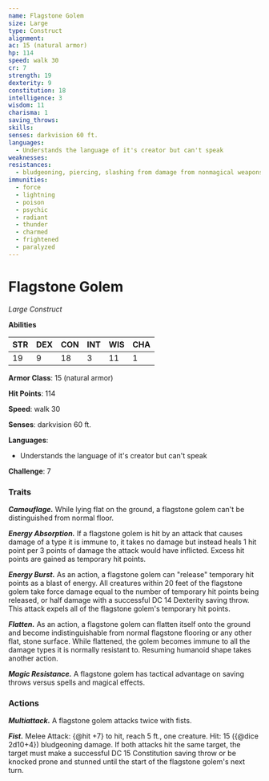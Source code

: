 ```yaml
---
name: Flagstone Golem
size: Large
type: Construct
alignment: 
ac: 15 (natural armor)
hp: 114
speed: walk 30
cr: 7
strength: 19
dexterity: 9
constitution: 18
intelligence: 3
wisdom: 11
charisma: 1
saving_throws:
skills:
senses: darkvision 60 ft.
languages:
  - Understands the language of it's creator but can't speak
weaknesses:
resistances:
  - bludgeoning, piercing, slashing from damage from nonmagical weapons or adamantine
immunities:
  - force
  - lightning
  - poison
  - psychic
  - radiant
  - thunder
  - charmed
  - frightened
  - paralyzed
---
```


# Flagstone Golem

*Large Construct*

**Abilities**

| STR | DEX | CON | INT | WIS | CHA |
| --- | --- | --- | --- | --- | --- |
| 19 | 9 | 18 | 3 | 11 | 1 |

**Armor Class**: 15 (natural armor)

**Hit Points**: 114

**Speed**: walk 30

**Senses**: darkvision 60 ft.

**Languages**:
  - Understands the language of it's creator but can't speak

**Challenge**: 7

### Traits
***Camouflage.*** While lying flat on the ground, a flagstone golem can't be distinguished from normal floor.

***Energy Absorption.*** If a flagstone golem is hit by an attack that causes damage of a type it is immune to, it takes no damage but instead heals 1 hit point per 3 points of damage the attack would have inflicted. Excess hit points are gained as temporary hit points.

***Energy Burst.*** As an action, a flagstone golem can "release" temporary hit points as a blast of energy. All creatures within 20 feet of the flagstone golem take force damage equal to the number of temporary hit points being released, or half damage with a successful DC 14 Dexterity saving throw. This attack expels all of the flagstone golem's temporary hit points.

***Flatten.*** As an action, a flagstone golem can flatten itself onto the ground and become indistinguishable from normal flagstone flooring or any other flat, stone surface. While flattened, the golem becomes immune to all the damage types it is normally resistant to. Resuming humanoid shape takes another action.

***Magic Resistance.*** A flagstone golem has tactical advantage on saving throws versus spells and magical effects.

### Actions
***Multiattack.*** A flagstone golem attacks twice with fists.

***Fist.*** Melee Attack: {@hit +7} to hit, reach 5 ft., one creature. Hit: 15 ({@dice 2d10+4}) bludgeoning damage. If both attacks hit the same target, the target must make a successful DC 15 Constitution saving throw or be knocked prone and stunned until the start of the flagstone golem's next turn.

